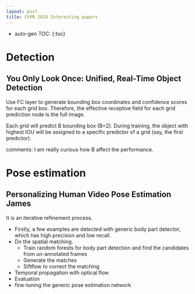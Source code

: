 ```yaml
---
layout: post
title: CVPR 2016 Interesting papers
---
```


* auto-gen TOC:
{:toc}

# Detection

## You Only Look Once: Unified, Real-Time Object Detection

Use FC layer to generate bounding box coordinates and confidence scores for each grid box.
Therefore, the effective receptive field for each grid prediction node is the full image. 

Each grid will predict B bounding box (B=2).
During training, the object with highest IOU will be assigned to a specific predictor of a grid (say, the first predictor).

comments: I am really curious how B affect the performance.


# Pose estimation

## Personalizing Human Video Pose Estimation James

It is an iterative refinement process. 
+ Firstly, a few examples are detected with generic body part detector, which has high  precision and low recall.
+ Do the spatial matching.
   - Train random forests for body part detection and find the candidates from un-annotated frames
   - Generate the matches 
   - Siftflow to correct the matching
+ Temporal propagation with optical flow
+ Evaluation
+ fine-tuning the generic pose estimation network
 


